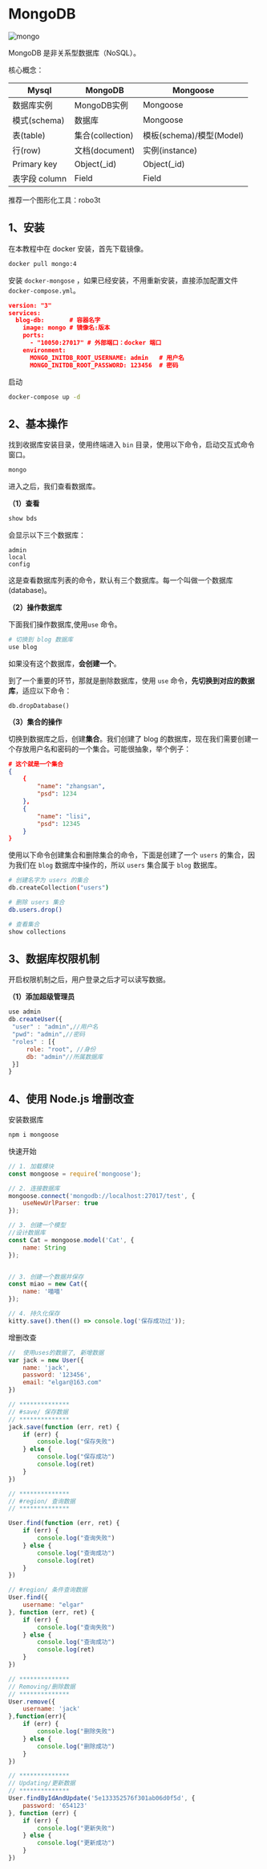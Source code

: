 # MongoDB

![mongo](mongodb.jpg)

MongoDB 是非关系型数据库（NoSQL）。


核心概念：

| Mysql         | MongoDB          | Mongoose                 |
| ------------- | ---------------- | ------------------------ |
| 数据库实例    | MongoDB实例      | Mongoose                 |
| 模式(schema)  | 数据库           | Mongoose                 |
| 表(table)     | 集合(collection) | 模板(schema)/模型(Model) |
| 行(row)       | 文档(document)   | 实例(instance)           |
| Primary key   | Object(_id)      | Object(_id)              |
| 表字段 column | Field            | Field                    |

推荐一个图形化工具：robo3t 

## 1、安装

在本教程中在 docker 安装，首先下载镜像。

```bash
docker pull mongo:4
```

安装 `docker-mongose` ，如果已经安装，不用重新安装，直接添加配置文件 `docker-compose.yml`。

```json
version: "3"
services:
  blog-db:		 # 容器名字
    image: mongo # 镜像名:版本
    ports:
      - "10050:27017" # 外部端口：docker 端口
    environment:
      MONGO_INITDB_ROOT_USERNAME: admin   # 用户名
      MONGO_INITDB_ROOT_PASSWORD: 123456  # 密码
```

启动

```bash
docker-compose up -d
```

## 2、基本操作

找到收据库安装目录，使用终端进入 `bin` 目录，使用以下命令，启动交互式命令窗口。

```bash
mongo
```

进入之后，我们查看数据库。

**（1）查看**

```bash
show bds
```

会显示以下三个数据库：

```
admin
local
config
```

这是查看数据库列表的命令，默认有三个数据库。每一个叫做一个数据库(database)。

**（2）操作数据库**

下面我们操作数据库,使用`use` 命令。

```bash
# 切换到 blog 数据库
use blog
```

如果没有这个数据库，**会创建一个**。

到了一个重要的环节，那就是删除数据库，使用 `use` 命令，**先切换到对应的数据库**，适应以下命令：

```
db.dropDatabase()
```

**（3）集合的操作**

切换到数据库之后，创建**集合**。我们创建了 blog 的数据库，现在我们需要创建一个存放用户名和密码的一个集合。可能很抽象，举个例子：

```json
# 这个就是一个集合
{
    {
    	"name": "zhangsan",
    	"psd": 1234
    },
	{
    	"name": "lisi",
    	"psd": 12345
    }
}
```

使用以下命令创建集合和删除集合的命令，下面是创建了一个 `users` 的集合，因为我们在 `blog` 数据库中操作的，所以 `users` 集合属于 `blog` 数据库。

```bash
# 创建名字为 users 的集合
db.createCollection("users")

# 删除 users 集合
db.users.drop()

# 查看集合
show collections
```





## 3、数据库权限机制

开启权限机制之后，用户登录之后才可以读写数据。

**（1）添加超级管理员**

```js
use admin
db.createUser({ 
 "user" : "admin",//用户名
 "pwd": "admin",//密码
 "roles" : [{ 
     role: "root", //身份
     db: "admin"//所属数据库
 }] 
}
```





## 4、使用 Node.js 增删改查



安装数据库

```bash
npm i mongoose
```



快速开始

```js
// 1. 加载模块
const mongoose = require('mongoose');

// 2. 连接数据库
mongoose.connect('mongodb://localhost:27017/test', {
    useNewUrlParser: true
});

// 3. 创建一个模型
//设计数据库
const Cat = mongoose.model('Cat', {
    name: String
});


// 3. 创建一个数据并保存
const miao = new Cat({
    name: '喵喵'
});

// 4. 持久化保存
kitty.save().then(() => console.log('保存成功过'));

```



增删改查

```javascript
//  使用uses的数据了, 新增数据
var jack = new User({
    name: 'jack',
    password: '123456',
    email: "elgar@163.com"
})

// **************
// #save/ 保存数据
// **************
jack.save(function (err, ret) {
    if (err) {
        console.log("保存失败")
    } else {
        console.log("保存成功")
        console.log(ret)
    }
})

// **************
// #region/ 查询数据
// **************

User.find(function (err, ret) {
    if (err) {
        console.log("查询失败")
    } else {
        console.log("查询成功")
        console.log(ret)
    }
})

// #region/ 条件查询数据
User.find({
    username: "elgar"
}, function (err, ret) {
    if (err) {
        console.log("查询失败")
    } else {
        console.log("查询成功")
        console.log(ret)
    }
})

// **************
// Removing/删除数据
// **************
User.remove({
    username: 'jack' 
},function(err){
    if (err) {
        console.log("删除失败")
    } else {
        console.log("删除成功")
    }
})

// **************
// Updating/更新数据
// **************
User.findByIdAndUpdate('5e133352576f301ab06d0f5d', {
    password: '654123'
}, function (err) {
    if (err) {
        console.log("更新失败")
    } else {
        console.log("更新成功")
    }
})
```

<comment-comment/> 
